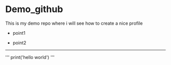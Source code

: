 # Demo_github
This is my demo repo where i will see how to create a nice profile

- point1

- point2

___

'''
print('hello world')
'''
